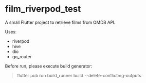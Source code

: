 # film_riverpod_test

A small Flutter project to retrieve films from OMDB API.

Uses: 
 - riverpod
 - hive
 - dio
 - go_router

Before run, please execute build generator: 
> flutter pub run build_runner build --delete-conflicting-outputs
